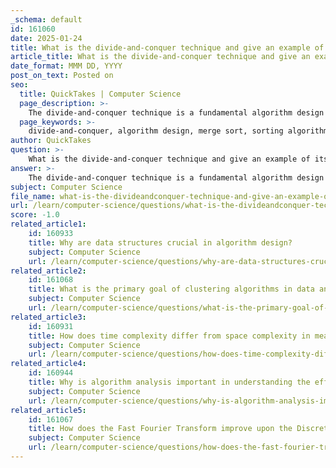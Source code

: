 ```yaml
---
_schema: default
id: 161060
date: 2025-01-24
title: What is the divide-and-conquer technique and give an example of its application.
article_title: What is the divide-and-conquer technique and give an example of its application.
date_format: MMM DD, YYYY
post_on_text: Posted on
seo:
  title: QuickTakes | Computer Science
  page_description: >-
    The divide-and-conquer technique is a fundamental algorithm design paradigm used to solve complex problems by breaking them down into smaller subproblems. An example of this technique is the Merge Sort algorithm, which efficiently sorts an array using the divide-and-conquer approach.
  page_keywords: >-
    divide-and-conquer, algorithm design, merge sort, sorting algorithm, recursion, efficiency, performance improvement, complexity analysis, computer science, programming
author: QuickTakes
question: >-
    What is the divide-and-conquer technique and give an example of its application.
answer: >-
    The divide-and-conquer technique is a fundamental algorithm design paradigm that involves three main steps:\n\n1. **Divide**: Break the problem into smaller subproblems that are similar to the original problem but smaller in size.\n2. **Conquer**: Solve each of the subproblems independently, often recursively.\n3. **Combine**: Merge the solutions of the subproblems to form a solution to the original problem.\n\nThis approach is particularly effective for problems that can be broken down into smaller, manageable parts, allowing for more efficient processing and often leading to significant improvements in performance.\n\n### Example of Divide-and-Conquer: Merge Sort\n\nOne of the classic examples of the divide-and-conquer technique is the **Merge Sort** algorithm. Here’s how it works:\n\n1. **Divide**: The array is divided into two halves until each subarray contains a single element (which is inherently sorted).\n2. **Conquer**: Each of the smaller arrays is sorted recursively.\n3. **Combine**: The sorted subarrays are then merged back together to produce the sorted array.\n\nHere is a simple implementation of Merge Sort in Python:\n\n```python\ndef merge_sort(arr):\n    if len(arr) > 1:\n        mid = len(arr) // 2  # Finding the mid of the array\n        L = arr[:mid]        # Dividing the elements into 2 halves\n        R = arr[mid:]\n\n        merge_sort(L)        # Sorting the first half\n        merge_sort(R)        # Sorting the second half\n\n        i = j = k = 0\n\n        # Copy data to temp arrays L[] and R[]\n        while i < len(L) and j < len(R):\n            if L[i] < R[j]:\n                arr[k] = L[i]\n                i += 1\n            else:\n                arr[k] = R[j]\n                j += 1\n            k += 1\n\n        # Checking if any element was left\n        while i < len(L):\n            arr[k] = L[i]\n            i += 1\n            k += 1\n\n        while j < len(R):\n            arr[k] = R[j]\n            j += 1\n            k += 1\n```\n\n### Efficiency\n\nThe time complexity of Merge Sort is $O(n \log n)$, making it efficient for large datasets. The divide-and-conquer strategy allows it to sort the data in a systematic manner, leveraging the efficiency of merging sorted arrays.\n\nIn summary, the divide-and-conquer technique is a powerful method for solving complex problems by breaking them down into simpler subproblems, and it is widely used in various algorithms, including sorting and searching.
subject: Computer Science
file_name: what-is-the-divideandconquer-technique-and-give-an-example-of-its-application.md
url: /learn/computer-science/questions/what-is-the-divideandconquer-technique-and-give-an-example-of-its-application
score: -1.0
related_article1:
    id: 160933
    title: Why are data structures crucial in algorithm design?
    subject: Computer Science
    url: /learn/computer-science/questions/why-are-data-structures-crucial-in-algorithm-design
related_article2:
    id: 161068
    title: What is the primary goal of clustering algorithms in data analysis?
    subject: Computer Science
    url: /learn/computer-science/questions/what-is-the-primary-goal-of-clustering-algorithms-in-data-analysis
related_article3:
    id: 160931
    title: How does time complexity differ from space complexity in measuring algorithm efficiency?
    subject: Computer Science
    url: /learn/computer-science/questions/how-does-time-complexity-differ-from-space-complexity-in-measuring-algorithm-efficiency
related_article4:
    id: 160944
    title: Why is algorithm analysis important in understanding the efficiency and correctness of algorithms?
    subject: Computer Science
    url: /learn/computer-science/questions/why-is-algorithm-analysis-important-in-understanding-the-efficiency-and-correctness-of-algorithms
related_article5:
    id: 161067
    title: How does the Fast Fourier Transform improve upon the Discrete Fourier Transform?
    subject: Computer Science
    url: /learn/computer-science/questions/how-does-the-fast-fourier-transform-improve-upon-the-discrete-fourier-transform
---
```


&nbsp;